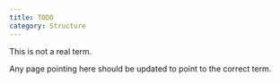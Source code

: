 ```yaml
---
title: TODO
category: Structure
---
```


This is not a real term.

Any page pointing here should be updated to point to the correct term.